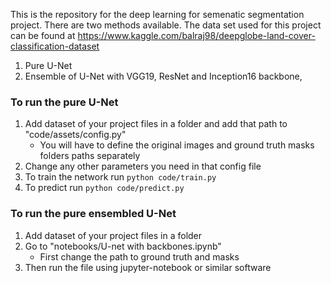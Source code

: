<!-- Link to [Meistertask](https://www.meistertask.com/app/project/rbtDaOGT/h-brs-dope-dlvr) -->
This is the repository for the deep learning for semenatic segmentation project. There are two methods available.
The data set used for this project can be found at https://www.kaggle.com/balraj98/deepglobe-land-cover-classification-dataset

1. Pure U-Net  
2. Ensemble of U-Net with VGG19, ResNet and Inception16 backbone,

<h3>To run the pure U-Net</h3>

1. Add dataset of your project files in a folder and add that path to "code/assets/config.py"
    - You will have to define the original images and ground truth masks folders paths separately
2. Change any other parameters you need in that config file
3. To train the network run `python code/train.py`
4. To predict run `python code/predict.py`


<h3>To run the pure ensembled U-Net</h3>

1. Add dataset of your project files in a folder
2. Go to "notebooks/U-net with backbones.ipynb" 
    - First change the path to ground truth and masks
3. Then run the file using jupyter-notebook or similar software
